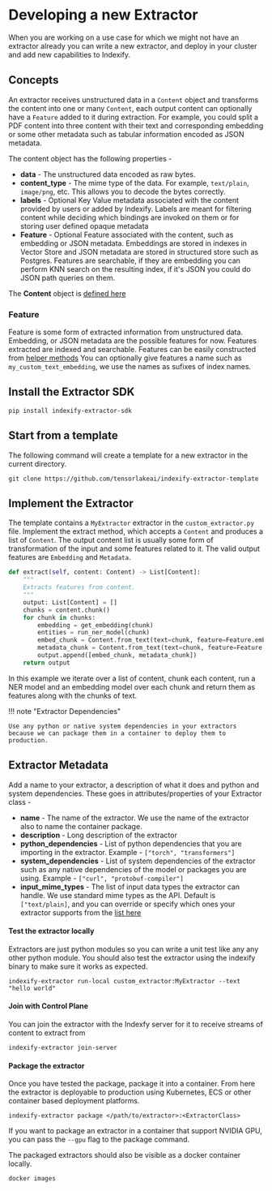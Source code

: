 # Developing a new Extractor

When you are working on a use case for which we might not have an extractor already you can write a new extractor, and deploy in your cluster and add new capabilities to Indexify.

## Concepts

An extractor receives unstructured data in a `Content` object and transforms the content into one or many `Content`, each output content can optionally have a `Feature` added to it during extraction. For example, you could split a PDF content into three content with their text and corresponding embedding or some other metadata such as tabular information encoded as JSON metadata.

The content object has the following properties -

- **data** - The unstructured data encoded as raw bytes.
- **content_type** - The mime type of the data. For example, `text/plain`, `image/png`, etc. This allows you to decode the bytes correctly.
- **labels** - Optional Key Value metadata associated with the content provided by users or added by Indexify. Labels are meant for filtering content while deciding which bindings are invoked on them or for storing user defined opaque metadata
- **Feature** - Optional Feature associated with the content, such as embedding or JSON metadata. Embeddings are stored in indexes in Vector Store and JSON metadata are stored in structured store such as Postgres. Features are searchable, if they are embedding you can perform KNN search on the resulting index, if it's JSON you could do JSON path queries on them.

The **Content** object is [defined here](https://github.com/tensorlakeai/indexify/blob/11346c29055f16d397fc0901ec10139cdc945134/indexify_extractor_sdk/base_extractor.py#L48)

### Feature

Feature is some form of extracted information from unstructured data. Embedding, or JSON metadata are the possible features for now. Features extracted are indexed and searchable.
Features can be easily constructed from [helper methods](https://github.com/tensorlakeai/indexify/blob/11346c29055f16d397fc0901ec10139cdc945134/indexify_extractor_sdk/base_extractor.py#L37)
You can optionally give features a name such as `my_custom_text_embedding`, we use the names as sufixes of index names.

## Install the Extractor SDK

```shell
pip install indexify-extractor-sdk
```

## Start from a template

The following command will create a template for a new extractor in the current directory.

```shell
git clone https://github.com/tensorlakeai/indexify-extractor-template
```

## Implement the Extractor

The template contains a `MyExtractor` extractor in the `custom_extractor.py` file. Implement the extract method, which accepts a `Content` and produces a list of `Content`. The output content list is usually some form of transformation of the input and some features related to it. The valid output features are `Embedding` and `Metadata`.

```python
def extract(self, content: Content) -> List[Content]:
    """
    Extracts features from content.
    """
    output: List[Content] = []
    chunks = content.chunk()
    for chunk in chunks:
        embedding = get_embedding(chunk)
        entities = run_ner_model(chunk)
        embed_chunk = Content.from_text(text=chunk, feature=Feature.embedding(name="text_embedding", values=embedding))
        metadata_chunk = Content.from_text(text=chunk, feature=Feature.metadata(name="metadata", json.dumps(entities))),
        output.append([embed_chunk, metadata_chunk])
    return output
```

In this example we iterate over a list of content, chunk each content, run a NER model and an embedding model over each chunk and return them as features along with the chunks of text.

!!! note "Extractor Dependencies"

    Use any python or native system dependencies in your extractors because we can package them in a container to deploy them to production.

## Extractor Metadata

Add a name to your extractor, a description of what it does and python and system dependencies. These goes in attributes/properties of your Extractor class -

- **name** - The name of the extractor. We use the name of the extractor also to name the container package.
- **description** - Long description of the extractor
- **python_dependencies** - List of python dependencies that you are importing in the extractor. Example - `["torch", "transformers"]`
- **system_dependencies** - List of system dependencies of the extractor such as any native dependencies of the model or packages you are using. Example - `["curl", "protobuf-compiler"]`
- **input_mime_types** - The list of input data types the extractor can handle. We use standard mime types as the API. Default is `["text/plain]`, and you can override or specify which ones your extractor supports from the [list here](https://developer.mozilla.org/en-US/docs/Web/HTTP/Basics_of_HTTP/MIME_types/Common_types)

#### Test the extractor locally

Extractors are just python modules so you can write a unit test like any any other python module. You should also test the extractor using the indexify binary to make sure it works as expected.

```shell
indexify-extractor run-local custom_extractor:MyExtractor --text "hello world"
```

#### Join with Control Plane

You can join the extractor with the Indexfy server for it to receive streams of content to extract from

```shell
indexify-extractor join-server
```

#### Package the extractor

Once you have tested the package, package it into a container. From here the extractor is deployable to production using Kubernetes, ECS or other container based deployment platforms.

```shell
indexify-extractor package </path/to/extractor>:<ExtractorClass>
```

If you want to package an extractor in a container that support NVIDIA GPU, you can pass the `--gpu` flag to the package command.

The packaged extractors should also be visible as a docker container locally.

```shell
docker images
```
